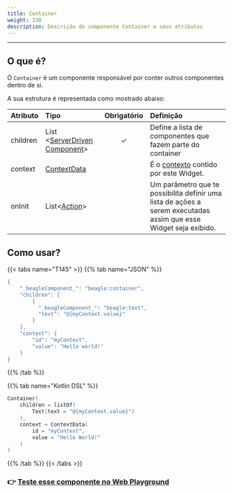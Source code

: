 ```yaml
---
title: Container
weight: 338
description: Descrição do componente Container e seus atributos
---
```


---

## O que é?

O `Container` é um componente responsável por conter outros componentes dentro de si. 

A sua estrutura é representada como mostrado abaixo: 

| **Atributo** | **Tipo**  | Obrigatório | **Definição** |
| :--- | :--- | :---: | :--- |
| children | List &lt;[ServerDriven Component](../../widget.md)&gt; | ✓ | Define a lista de componentes que fazem parte do container |
| context | [ContextData](../../contexto/) |   | É o [contexto](../../contexto/) contido por este Widget. |
| onInit | List&lt;[Action](../../acoes/)&gt; |   | Um parâmetro que te possibilita definir uma lista de ações a serem executadas assim que esse Widget seja exibido. |

## Como usar?

{{< tabs name="T145" >}}
{{% tab name="JSON" %}}
```kotlin
{
    "_beagleComponent_": "beagle:container",
    "children": [
        {
          "_beagleComponent_": "beagle:text",
          "text": "@{myContext.value}"
        }
    ],
    "context": {
        "id": "myContext",
        "value": "Hello world!" 
    }
}
```
{{% /tab %}}

{{% tab name="Kotlin DSL" %}}
```kotlin
Container(
    children = listOf(
        Text(text = "@{myContext.value}")
    ),
    context = ContextData(
        id = "myContext",
        value = "Hello World!"
    )
)
```
{{% /tab %}}
{{< /tabs >}}

### 👉 [ Teste esse componente no Web Playground](https://beagle-playground.netlify.app/#/demo/default-components/container.json)​
